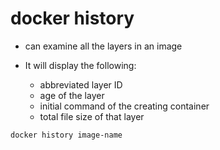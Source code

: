# docker history

- can examine all the layers in an image

- It will display the following:
  - abbreviated layer ID
  - age of the layer
  - initial command of the creating container
  - total file size of that layer


```shell
docker history image-name
```

